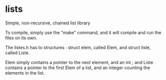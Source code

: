 # lists
Simple, non-recursive, chained list library

To compile, simply use the "make" command, and it will compile and run the files on its own.

The listes.h has to structures : struct elem, called Elem, and struct liste, called Liste.

Elem simply contains a pointer to the next element, and an int ; and Liste contains a pointer to the first Elem of a list, and an integer counting the elements in the list.
